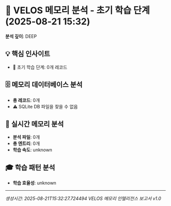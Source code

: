# 🌱 VELOS 메모리 분석 - 초기 학습 단계 (2025-08-21 15:32)
**분석 깊이**: DEEP

## 💡 핵심 인사이트
- 📖 초기 학습 단계: 0개 레코드

## 🗄️ 메모리 데이터베이스 분석
- **총 레코드**: 0개
- ⚠️ SQLite DB 파일을 찾을 수 없음

## 📝 실시간 메모리 분석
- **분석 파일**: 0개
- **총 엔트리**: 0개
- **학습 속도**: unknown

## 🎓 학습 패턴 분석
- **학습 효율성**: unknown

---
*생성시간: 2025-08-21T15:32:27.724494*
*VELOS 메모리 인텔리전스 보고서 v1.0*